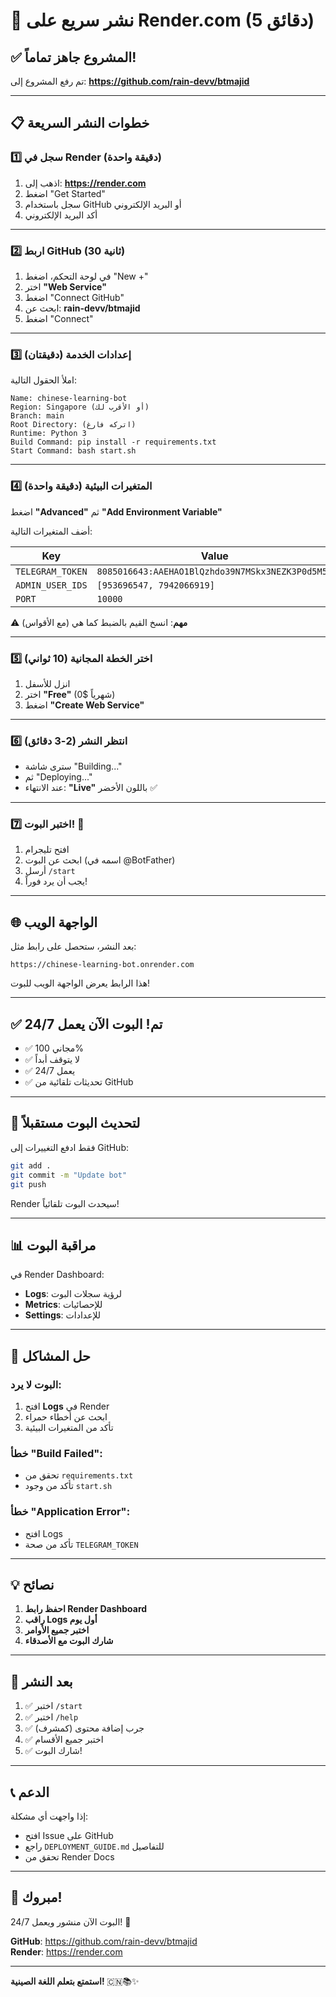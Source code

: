 # 🚀 نشر سريع على Render.com (5 دقائق)

## ✅ المشروع جاهز تماماً!

تم رفع المشروع إلى: **https://github.com/rain-devv/btmajid**

---

## 📋 خطوات النشر السريعة

### 1️⃣ سجل في Render (دقيقة واحدة)

1. اذهب إلى: **https://render.com**
2. اضغط "Get Started"
3. سجل باستخدام GitHub أو البريد الإلكتروني
4. أكد البريد الإلكتروني

---

### 2️⃣ اربط GitHub (30 ثانية)

1. في لوحة التحكم، اضغط "New +"
2. اختر **"Web Service"**
3. اضغط "Connect GitHub"
4. ابحث عن: **rain-devv/btmajid**
5. اضغط "Connect"

---

### 3️⃣ إعدادات الخدمة (دقيقتان)

املأ الحقول التالية:

```
Name: chinese-learning-bot
Region: Singapore (أو الأقرب لك)
Branch: main
Root Directory: (اتركه فارغ)
Runtime: Python 3
Build Command: pip install -r requirements.txt
Start Command: bash start.sh
```

---

### 4️⃣ المتغيرات البيئية (دقيقة واحدة)

اضغط **"Advanced"** ثم **"Add Environment Variable"**

أضف المتغيرات التالية:

| Key | Value |
|-----|-------|
| `TELEGRAM_TOKEN` | `8085016643:AAEHAO1BlQzhdo39N7MSkx3NEZK3P0d5M58` |
| `ADMIN_USER_IDS` | `[953696547, 7942066919]` |
| `PORT` | `10000` |

⚠️ **مهم**: انسخ القيم بالضبط كما هي (مع الأقواس)

---

### 5️⃣ اختر الخطة المجانية (10 ثواني)

1. انزل للأسفل
2. اختر **"Free"** (0$ شهرياً)
3. اضغط **"Create Web Service"**

---

### 6️⃣ انتظر النشر (2-3 دقائق)

- سترى شاشة "Building..."
- ثم "Deploying..."
- عند الانتهاء: **"Live"** باللون الأخضر ✅

---

### 7️⃣ اختبر البوت! 🎉

1. افتح تليجرام
2. ابحث عن البوت (اسمه في @BotFather)
3. أرسل `/start`
4. يجب أن يرد فوراً!

---

## 🌐 الواجهة الويب

بعد النشر، ستحصل على رابط مثل:
```
https://chinese-learning-bot.onrender.com
```

هذا الرابط يعرض الواجهة الويب للبوت!

---

## ✅ تم! البوت الآن يعمل 24/7

- ✅ مجاني 100%
- ✅ لا يتوقف أبداً
- ✅ يعمل 24/7
- ✅ تحديثات تلقائية من GitHub

---

## 🔄 لتحديث البوت مستقبلاً

فقط ادفع التغييرات إلى GitHub:
```bash
git add .
git commit -m "Update bot"
git push
```

Render سيحدث البوت تلقائياً!

---

## 📊 مراقبة البوت

في Render Dashboard:
- **Logs**: لرؤية سجلات البوت
- **Metrics**: للإحصائيات
- **Settings**: للإعدادات

---

## 🐛 حل المشاكل

### البوت لا يرد:
1. افتح **Logs** في Render
2. ابحث عن أخطاء حمراء
3. تأكد من المتغيرات البيئية

### خطأ "Build Failed":
- تحقق من `requirements.txt`
- تأكد من وجود `start.sh`

### خطأ "Application Error":
- افتح Logs
- تأكد من صحة `TELEGRAM_TOKEN`

---

## 💡 نصائح

1. **احفظ رابط Render Dashboard**
2. **راقب Logs أول يوم**
3. **اختبر جميع الأوامر**
4. **شارك البوت مع الأصدقاء**

---

## 🎯 بعد النشر

1. ✅ اختبر `/start`
2. ✅ اختبر `/help`
3. ✅ جرب إضافة محتوى (كمشرف)
4. ✅ اختبر جميع الأقسام
5. ✅ شارك البوت!

---

## 📞 الدعم

إذا واجهت أي مشكلة:
- افتح Issue على GitHub
- راجع `DEPLOYMENT_GUIDE.md` للتفاصيل
- تحقق من Render Docs

---

## 🎉 مبروك!

البوت الآن منشور ويعمل 24/7! 🚀

**GitHub**: https://github.com/rain-devv/btmajid  
**Render**: https://render.com

---

**استمتع بتعلم اللغة الصينية!** 🇨🇳📚✨
